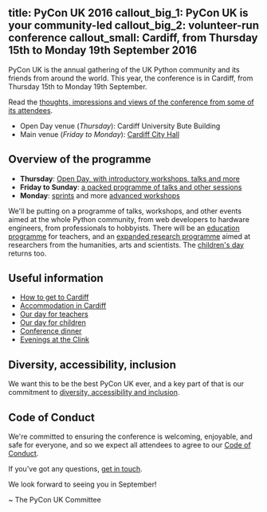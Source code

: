 title: PyCon UK 2016
callout_big_1: PyCon UK is your community-led
callout_big_2: volunteer-run conference
callout_small: Cardiff, from Thursday 15th to Monday 19th September 2016
---

PyCon UK is the annual gathering of the UK Python community and its friends
from around the world. This year, the conference is in Cardiff, from Thursday
15th to Monday 19th September.

Read the [thoughts, impressions and views of the conference from some of its attendees](/news/20160920-impressions/).

* Open Day venue (*Thursday*): Cardiff University Bute Building
* Main venue (*Friday to Monday*): [Cardiff City Hall](http://www.cardiffcityhall.com/)

## Overview of the programme

* **Thursday**: [Open Day, with introductory workshops, talks and more](/open-day/)
* **Friday to Sunday**: [a packed programme of talks and other sessions](/programme/)
* **Monday**: [sprints](/sprints/) and more [advanced workshops](/programme/#monday)

We'll be putting on a programme of talks, workshops, and other events aimed at
the whole Python community, from web developers to hardware engineers, from
professionals to hobbyists.  There will be an [education programme](/teachers/)
for teachers, and an [expanded research programme](/research/) aimed at
researchers from the humanities, arts and scientists.  The [children's
day](/children/) returns too.

## Useful information

* [How to get to Cardiff](/venue/)
* [Accommodation in Cardiff](/accommodation/)
* [Our day for teachers](/teachers/)
* [Our day for children](/children/)
* [Conference dinner](/conference-dinner/)
* [Evenings at the Clink](/the-clink/)

## Diversity, accessibility, inclusion

We want this to be the best PyCon UK ever, and a key part of that is our commitment to [diversity, accessibility and
inclusion](/diversity-accessibility-inclusion/).

## Code of Conduct

We're committed to ensuring the conference is welcoming, enjoyable, and safe
for everyone, and so we expect all attendees to agree to our [Code of
Conduct](/code-of-conduct/).


If you've got any questions, [get in touch](/contact/).

We look forward to seeing you in September!

~ The PyCon UK Committee
